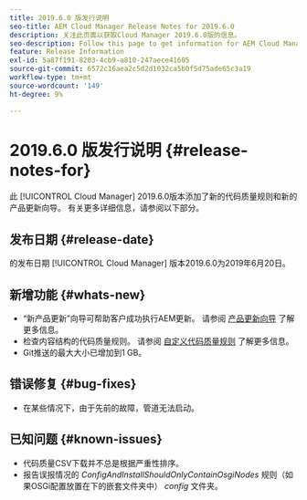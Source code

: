 ```yaml
---
title: 2019.6.0 版发行说明
seo-title: AEM Cloud Manager Release Notes for 2019.6.0
description: 关注此页面以获取Cloud Manager 2019.6.0版的信息。
seo-description: Follow this page to get information for AEM Cloud Manager Release 2019.6.0.
feature: Release Information
exl-id: 5a87f191-8203-4cb9-a810-247aece41605
source-git-commit: 6572c16aea2c5d2d1032ca5b0f5d75ade65c3a19
workflow-type: tm+mt
source-wordcount: '149'
ht-degree: 9%

---
```


# 2019.6.0 版发行说明 {#release-notes-for}

此 [!UICONTROL Cloud Manager] 2019.6.0版本添加了新的代码质量规则和新的产品更新向导。 有关更多详细信息，请参阅以下部分。

## 发布日期 {#release-date}

的发布日期 [!UICONTROL Cloud Manager] 版本2019.6.0为2019年6月20日。

## 新增功能 {#whats-new}

* “新产品更新”向导可帮助客户成功执行AEM更新。 请参阅 [产品更新向导](/help/product-update-wizard/overview.md) 了解更多信息。
* 检查内容结构的代码质量规则。 请参阅 [自定义代码质量规则](/help/using/custom-code-quality-rules.md) 了解更多信息。
* Git推送的最大大小已增加到1 GB。

## 错误修复 {#bug-fixes}

* 在某些情况下，由于先前的故障，管道无法启动。

## 已知问题 {#known-issues}

* 代码质量CSV下载并不总是根据严重性排序。
* 报告误报情况的 *ConfigAndInstallShouldOnlyContainOsgiNodes* 规则（如果OSGi配置放置在下的嵌套文件夹中） *config* 文件夹。
